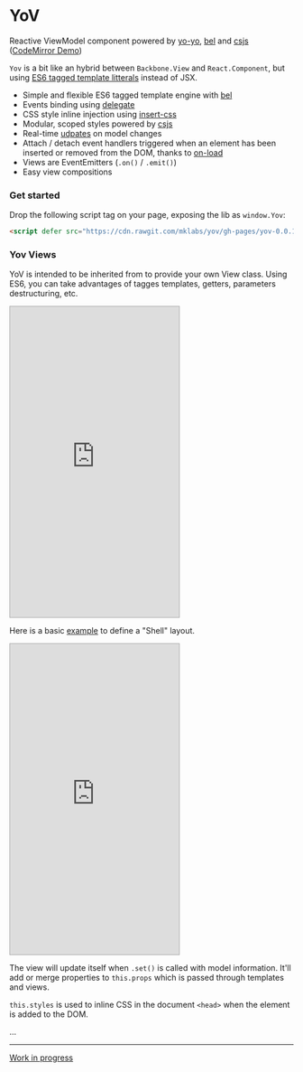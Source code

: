 # YoV

Reactive ViewModel component powered by
[yo-yo](https://github.com/maxogden/yo-yo), [bel](https://github.com/shama/bel)
and [csjs](https://github.com/rtsao/csjs#readme) ([CodeMirror Demo](./examples/))

`Yov` is a bit like an hybrid between `Backbone.View` and `React.Component`,
but using [ES6 tagged template
litterals](https://github.com/maxogden/yo-yo#tagged-template-literals) instead
of JSX.

- Simple and flexible ES6 tagged template engine with [bel](https://github.com/shama/bel)
- Events binding using [delegate](https://github.com/zenorocha/delegate)
- CSS style inline injection using [insert-css](https://github.com/substack/insert-css)
- Modular, scoped styles powered by [csjs](https://github.com/rtsao/csjs#features)
- Real-time [udpates](https://github.com/maxogden/yo-yo#dynamic-updates) on model changes
- Attach / detach event handlers triggered when an element has been inserted or
  removed from the DOM, thanks to [on-load](https://github.com/shama/on-load)
- Views are EventEmitters (`.on()` / `.emit()`)
- Easy view compositions

### Get started

Drop the following script tag on your page, exposing the lib as `window.Yov`:

```html
<script defer src="https://cdn.rawgit.com/mklabs/yov/gh-pages/yov-0.0.1.js"></script>
```

### Yov Views

YoV is intended to be inherited from to provide your own View class. Using ES6,
you can take advantages of tagges templates, getters, parameters destructuring, etc.

<iframe
  sandbox="allow-modals allow-forms allow-pointer-lock allow-popups allow-same-origin allow-scripts"
  frameborder="0" name="JS Bin Output " src="http://jsbin.com/kuvojuy/embed?js,output"
  style="height: 550px; border: 1px solid #aaa;">
>
</iframe>

Here is a basic [example](http://jsbin.com/lidote/embed?output,js) to define a "Shell" layout.

<iframe
  sandbox="allow-modals allow-forms allow-pointer-lock allow-popups allow-same-origin allow-scripts"
  frameborder="0" name="JS Bin Output " src="http://jsbin.com/lidote/embed?output,js"
  style="height: 550px; border: 1px solid #aaa;">
</iframe>

The view will update itself when `.set()` is called with model information.
It'll add or merge properties to `this.props` which is passed through templates and
views.

`this.styles` is used to inline CSS in the document `<head>` when the element
is added to the DOM.

...

---

[Work in progress](https://github.com/mklabs/yov/issues/1)


